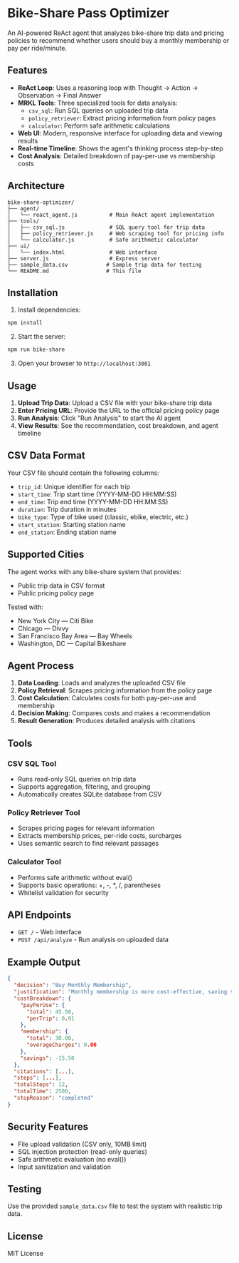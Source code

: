 # Bike-Share Pass Optimizer

An AI-powered ReAct agent that analyzes bike-share trip data and pricing policies to recommend whether users should buy a monthly membership or pay per ride/minute.

## Features

- **ReAct Loop**: Uses a reasoning loop with Thought → Action → Observation → Final Answer
- **MRKL Tools**: Three specialized tools for data analysis:
  - `csv_sql`: Run SQL queries on uploaded trip data
  - `policy_retriever`: Extract pricing information from policy pages
  - `calculator`: Perform safe arithmetic calculations
- **Web UI**: Modern, responsive interface for uploading data and viewing results
- **Real-time Timeline**: Shows the agent's thinking process step-by-step
- **Cost Analysis**: Detailed breakdown of pay-per-use vs membership costs

## Architecture

```
bike-share-optimizer/
├── agent/
│   └── react_agent.js          # Main ReAct agent implementation
├── tools/
│   ├── csv_sql.js              # SQL query tool for trip data
│   ├── policy_retriever.js     # Web scraping tool for pricing info
│   └── calculator.js           # Safe arithmetic calculator
├── ui/
│   └── index.html              # Web interface
├── server.js                   # Express server
├── sample_data.csv            # Sample trip data for testing
└── README.md                  # This file
```

## Installation

1. Install dependencies:
```bash
npm install
```

2. Start the server:
```bash
npm run bike-share
```

3. Open your browser to `http://localhost:3001`

## Usage

1. **Upload Trip Data**: Upload a CSV file with your bike-share trip data
2. **Enter Pricing URL**: Provide the URL to the official pricing policy page
3. **Run Analysis**: Click "Run Analysis" to start the AI agent
4. **View Results**: See the recommendation, cost breakdown, and agent timeline

## CSV Data Format

Your CSV file should contain the following columns:
- `trip_id`: Unique identifier for each trip
- `start_time`: Trip start time (YYYY-MM-DD HH:MM:SS)
- `end_time`: Trip end time (YYYY-MM-DD HH:MM:SS)
- `duration`: Trip duration in minutes
- `bike_type`: Type of bike used (classic, ebike, electric, etc.)
- `start_station`: Starting station name
- `end_station`: Ending station name

## Supported Cities

The agent works with any bike-share system that provides:
- Public trip data in CSV format
- Public pricing policy page

Tested with:
- New York City — Citi Bike
- Chicago — Divvy
- San Francisco Bay Area — Bay Wheels
- Washington, DC — Capital Bikeshare

## Agent Process

1. **Data Loading**: Loads and analyzes the uploaded CSV file
2. **Policy Retrieval**: Scrapes pricing information from the policy page
3. **Cost Calculation**: Calculates costs for both pay-per-use and membership
4. **Decision Making**: Compares costs and makes a recommendation
5. **Result Generation**: Produces detailed analysis with citations

## Tools

### CSV SQL Tool
- Runs read-only SQL queries on trip data
- Supports aggregation, filtering, and grouping
- Automatically creates SQLite database from CSV

### Policy Retriever Tool
- Scrapes pricing pages for relevant information
- Extracts membership prices, per-ride costs, surcharges
- Uses semantic search to find relevant passages

### Calculator Tool
- Performs safe arithmetic without eval()
- Supports basic operations: +, -, *, /, parentheses
- Whitelist validation for security

## API Endpoints

- `GET /` - Web interface
- `POST /api/analyze` - Run analysis on uploaded data

## Example Output

```json
{
  "decision": "Buy Monthly Membership",
  "justification": "Monthly membership is more cost-effective, saving $15.50 compared to pay-per-use...",
  "costBreakdown": {
    "payPerUse": {
      "total": 45.50,
      "perTrip": 0.91
    },
    "membership": {
      "total": 30.00,
      "overageCharges": 0.00
    },
    "savings": -15.50
  },
  "citations": [...],
  "steps": [...],
  "totalSteps": 12,
  "totalTime": 2500,
  "stopReason": "completed"
}
```

## Security Features

- File upload validation (CSV only, 10MB limit)
- SQL injection protection (read-only queries)
- Safe arithmetic evaluation (no eval())
- Input sanitization and validation

## Testing

Use the provided `sample_data.csv` file to test the system with realistic trip data.

## License

MIT License
